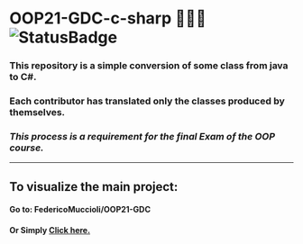 # OOP21-GDC-c-sharp 👨🏻‍💻 ![StatusBadge](https://badgen.net/badge/Status/Completed/green)

### This repository is a simple conversion of some class from java to C#.
### Each contributor has translated only the classes produced by themselves.
### *This process is a requirement for the final Exam of the OOP course.* 

___

## To visualize the main project:
#### Go to: FedericoMuccioli/OOP21-GDC
#### Or Simply [Click here.](https://github.com/NIK4658/OOP21-GDC)
